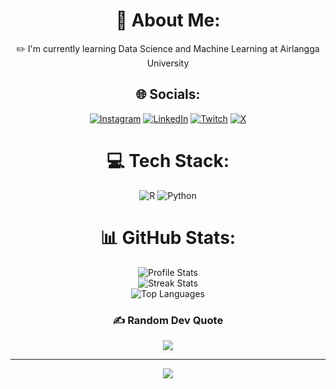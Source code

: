 <div align="center">
  
  # 💫 About Me:
  ✏️ I'm currently learning Data Science and Machine Learning at Airlangga University

  ## 🌐 Socials:
  [![Instagram](https://img.shields.io/badge/Instagram-%23E4405F.svg?logo=Instagram&logoColor=white)](https://instagram.com/zwniff) 
  [![LinkedIn](https://img.shields.io/badge/LinkedIn-%230077B5.svg?logo=linkedin&logoColor=white)](https://linkedin.com/in/zwniff) 
  [![Twitch](https://img.shields.io/badge/Twitch-%239146FF.svg?logo=Twitch&logoColor=white)](https://twitch.tv/zwniff) 
  [![X](https://img.shields.io/badge/X-black.svg?logo=X&logoColor=white)](https://x.com/zwniff) 
  
  # 💻 Tech Stack:
  ![R](https://img.shields.io/badge/r-%23276DC3.svg?style=for-the-badge&logo=r&logoColor=white) 
  ![Python](https://img.shields.io/badge/python-3670A0?style=for-the-badge&logo=python&logoColor=ffdd54)
  
  # 📊 GitHub Stats:
  <div align="center">
      <img src="https://github-readme-stats.vercel.app/api?username=zwniff&theme=dark&hide_border=false&include_all_commits=true&count_private=true" alt="Profile Stats"/><br/>
      <img src="https://github-readme-streak-stats.herokuapp.com/?user=zwniff&theme=dark&hide_border=false" alt="Streak Stats"/><br/>
      <img src="https://github-readme-stats.vercel.app/api/top-langs/?username=zwniff&theme=dark&hide_border=false&include_all_commits=true&count_private=true&layout=compact" alt="Top Languages"/>
  </div>

  ### ✍️ Random Dev Quote
  ![](https://quotes-github-readme.vercel.app/api?type=horizontal&theme=radical)
  
  ---
  [![](https://visitcount.itsvg.in/api?id=zwniff&icon=0&color=0)](https://visitcount.itsvg.in)
  <!-- Proudly created with GPRM ( https://gprm.itsvg.in ) -->
</div>
